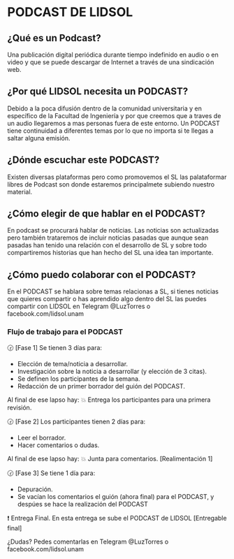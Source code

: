 

# PODCAST DE LIDSOL

## ¿Qué es un Podcast?
Una publicación digital periódica durante tiempo indefinido en audio o en video y que se puede descargar de Internet  a través de una sindicación web.

## ¿Por qué LIDSOL necesita un PODCAST?
Debido a la poca difusión dentro de la comunidad universitaria y en específico de la Facultad de Ingeniería y por que creemos que a traves de un audio llegaremos a mas personas fuera de este entorno. Un PODCAST tiene continuidad a diferentes temas por lo que no importa si te llegas a saltar alguna emisión.

## ¿Dónde escuchar este PODCAST?
Existen diversas plataformas pero como promovemos el SL las palataformar libres de Podcast son donde estaremos principalmete subiendo nuestro material.

## ¿Cómo elegir de que hablar en el PODCAST?
En podcast se procurará hablar de noticias. Las noticias son actualizadas pero también trataremos de incluir noticias pasadas que aunque sean pasadas han tenido una relación con el desarrollo de SL y sobre todo compartiremos historias que han hecho del SL una idea tan importante.

## ¿Cómo puedo colaborar con el PODCAST?
En el PODCAST se hablara sobre temas relacionas a SL, si tienes noticias que quieres compartir o has aprendido algo dentro del SL las puedes compartir con LIDSOL en
Telegram @LuzTorres o facebook.com/lidsol.unam


### Flujo de trabajo para el PODCAST

🕝 [Fase 1] Se tienen 3 días para:

- Elección de tema/noticia a desarrollar.
- Investigación sobre la noticia a desarrollar (y elección de 3 citas).
- Se definen los participantes de la semana.
- Redacción de un primer borrador del guión del PODCAST.

Al final de ese lapso hay: 💥 Entrega los participantes para una primera revisión.

🕝 [Fase 2] Los participantes tienen 2 días para:

- Leer el borrador.
- Hacer comentarios o dudas.

Al final de ese lapso hay: 💥 Junta para comentarios. [Realimentación 1]

🕝 [Fase 3] Se tiene 1 día para:

- Depuración.
- Se vacían los comentarios el guión (ahora final) para el PODCAST,  y despúes se hace la realización del PODCAST

❗️ Entrega Final. En esta entrega se sube el PODCAST de LIDSOL [Entregable final]

¿Dudas?
Pedes comentarlas en Telegram @LuzTorres o facebook.com/lidsol.unam
